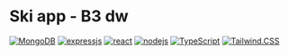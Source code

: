 # Ski app - B3 dw

[![MongoDB](https://img.shields.io/badge/MongoDB-4EA94B?style=for-the-badge&logo=mongodb&logoColor=white)]()
[![expressjs](https://img.shields.io/badge/Express.js-000000?style=for-the-badge&logo=express&logoColor=white)]()
[![react](https://img.shields.io/badge/React-20232A?style=for-the-badge&logo=react&logoColor=61DAFB)](https://fr.reactjs.org/)
[![nodejs](https://img.shields.io/badge/Node.js-339933?style=for-the-badge&logo=nodedotjs&logoColor=white)]()
[![TypeScript](https://img.shields.io/badge/TypeScript-007ACC?style=for-the-badge&logo=typescript&logoColor=white)](https://www.typescriptlang.org/docs/)
[![Tailwind.CSS](https://img.shields.io/badge/TailwindCSS-16a1ba?style=for-the-badge&logo=tailwindcss&logoColor=white)](https://www.typescriptlang.org/docs/)